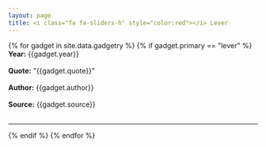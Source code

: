 ```yaml
---
layout: page
title: <i class="fa fa-sliders-h" style="color:red"></i> Lever
---
```


{% for gadget in site.data.gadgetry %}
{% if gadget.primary == "lever" %}
  <br>
  **Year:** {{gadget.year}}
  <br>
  <br>
  **Quote:** "{{gadget.quote}}"
  <br>
  <br>
  **Author:** {{gadget.author}}
  <br>
  <br>
  **Source:** {{gadget.source}}
  <br>
  <br>
  <hr/>
{% endif %}
{% endfor %}
